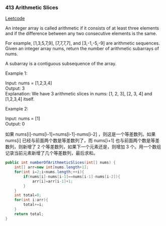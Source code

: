 ### 413 Arithmetic Slices

[Leetcode](https://leetcode.com/problems/arithmetic-slices/)

An integer array is called arithmetic if it consists of at least three elements and if the difference between any two consecutive elements is the same.

For example, [1,3,5,7,9], [7,7,7,7], and [3,-1,-5,-9] are arithmetic sequences.
Given an integer array nums, return the number of arithmetic subarrays of nums.

A subarray is a contiguous subsequence of the array.

 

Example 1:

Input: nums = [1,2,3,4]  
Output: 3  
Explanation: We have 3 arithmetic slices in nums: [1, 2, 3], [2, 3, 4] and [1,2,3,4] itself.  

Example 2:

Input: nums = [1]  
Output: 0

如果 nums[i]-nums[i-1]=nums[i-1]-nums[i-2] ，则这是一个等差数列。如果 nums[i] 已经与前面两个数是等差数列了，而 nums[i+1] 也与前面两个数是等差数列，则新增了 2 个等差数列，如果下一个元素还是，则增加 3 个。用一个数组记录当前元素新增了几个等差数列，最后求和。

```java
public int numberOfArithmeticSlices(int[] nums) {
    int[] arr=new int[nums.length+1];
    for(int i=2;i<nums.length;++i){
        if(nums[i]-nums[i-1]==nums[i-1]-nums[i-2]){
            arr[i]=arr[i-1]+1;
        }
    }
    int total=0;
    for(int i:arr){
        total+=i;
    }
    return total;
}
```